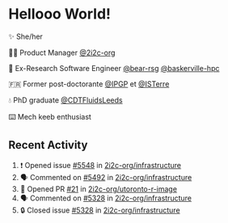 # Hellooo World!

✨ She/her

👩‍💻 Product Manager [@2i2c-org](https://2i2c.org/)

🐻 Ex-Research Software Engineer [@bear-rsg](https://github.com/bear-rsg) [@baskerville-hpc](https://github.com/baskerville-hpc) 

🇫🇷 Former post-doctorante [@IPGP](https://github.com/IPGP) et [@ISTerre](https://www.isterre.fr/) 

💧 PhD graduate [@CDTFluidsLeeds](https://fluid-dynamics.leeds.ac.uk/) 

⌨️ Mech keeb enthusiast 

## Recent Activity 

<!--START_SECTION:activity-->
1. ❗ Opened issue [#5548](https://github.com/2i2c-org/infrastructure/issues/5548) in [2i2c-org/infrastructure](https://github.com/2i2c-org/infrastructure)
2. 🗣 Commented on [#5492](https://github.com/2i2c-org/infrastructure/issues/5492#issuecomment-2665111021) in [2i2c-org/infrastructure](https://github.com/2i2c-org/infrastructure)
3. 💪 Opened PR [#21](https://github.com/2i2c-org/utoronto-r-image/pull/21) in [2i2c-org/utoronto-r-image](https://github.com/2i2c-org/utoronto-r-image)
4. 🗣 Commented on [#5328](https://github.com/2i2c-org/infrastructure/issues/5328#issuecomment-2663587273) in [2i2c-org/infrastructure](https://github.com/2i2c-org/infrastructure)
5. 🔒 Closed issue [#5328](https://github.com/2i2c-org/infrastructure/issues/5328) in [2i2c-org/infrastructure](https://github.com/2i2c-org/infrastructure)
<!--END_SECTION:activity-->
